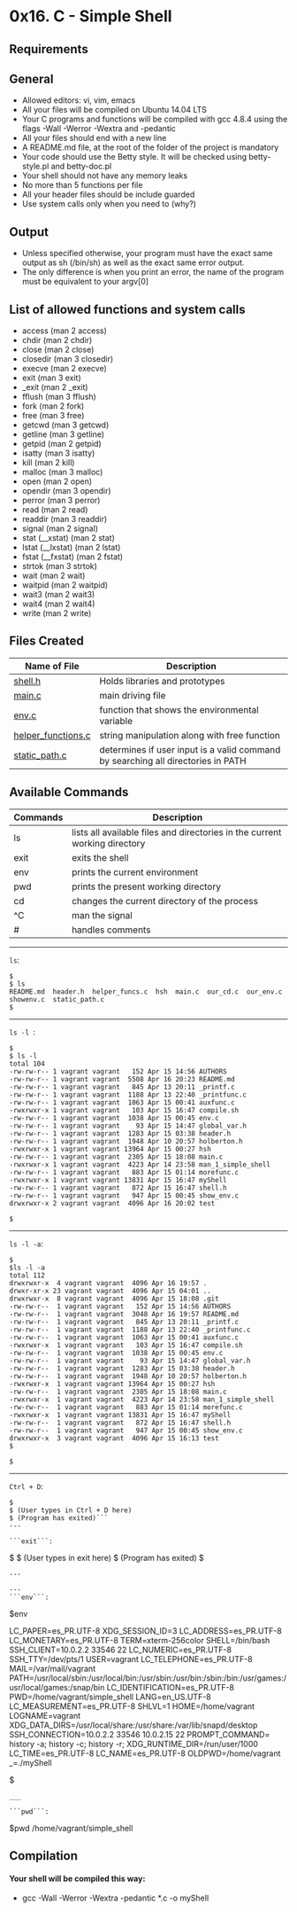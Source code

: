 # 0x16. C - Simple Shell

## Requirements
## General
* Allowed editors: vi, vim, emacs
* All your files will be compiled on Ubuntu 14.04 LTS
* Your C programs and functions will be compiled with gcc 4.8.4 using the flags -Wall -Werror -Wextra and -pedantic
* All your files should end with a new line
* A README.md file, at the root of the folder of the project is mandatory
* Your code should use the Betty style. It will be checked using betty-style.pl and betty-doc.pl
* Your shell should not have any memory leaks
* No more than 5 functions per file
* All your header files should be include guarded
* Use system calls only when you need to (why?)

## Output
* Unless specified otherwise, your program must have the exact same output as sh (/bin/sh) as well as the exact same error output.
* The only difference is when you print an error, the name of the program must be equivalent to your argv[0]

## List of allowed functions and system calls
* access (man 2 access)
* chdir (man 2 chdir)
* close (man 2 close)
* closedir (man 3 closedir)
* execve (man 2 execve)
* exit (man 3 exit)
* _exit (man 2 _exit)
* fflush (man 3 fflush)
* fork (man 2 fork)
* free (man 3 free)
* getcwd (man 3 getcwd)
* getline (man 3 getline)
* getpid (man 2 getpid)
* isatty (man 3 isatty)
* kill (man 2 kill)
* malloc (man 3 malloc)
* open (man 2 open)
* opendir (man 3 opendir)
* perror (man 3 perror)
* read (man 2 read)
* readdir (man 3 readdir)
* signal (man 2 signal)
* stat (__xstat) (man 2 stat)
* lstat (__lxstat) (man 2 lstat)
* fstat (__fxstat) (man 2 fstat)
* strtok (man 3 strtok)
* wait (man 2 wait)
* waitpid (man 2 waitpid)
* wait3 (man 2 wait3)
* wait4 (man 2 wait4)
* write (man 2 write)

## Files Created

| Name of File | Description |
| --- | --- |
|[shell.h](https://github.com/funkified/simple_shell/blob/master/header.h) | Holds libraries and prototypes |
|[main.c](https://github.com/funkified/simple_shell/blob/master/main.c) | main driving file|
|[env.c](https://github.com/funkified/simple_shell/blob/master/showenv.c) | function that shows the environmental variable |
|[helper_functions.c](https://github.com/funkified/simple_shell/blob/master/helper_funcs.c) | string manipulation along with free function |
|[static_path.c](https://github.com/funkified/simple_shell/blob/master/static_path.c)| determines if user input is a valid command by searching all directories in PATH |

## Available Commands


| Commands | Description |
--- | --- |
ls | lists all available files and directories in the current working directory
exit | exits the shell
env | prints the current environment
pwd | prints the present working directory
cd | changes the current directory of the process
^C | man the signal
\# | handles comments

---
```ls```:

```
$
$ ls
README.md  header.h  helper_funcs.c  hsh  main.c  our_cd.c  our_env.c  showenv.c  static_path.c
$
```
---
```ls -l ```:

```
$
$ ls -l
total 104
-rw-rw-r-- 1 vagrant vagrant   152 Apr 15 14:56 AUTHORS
-rw-rw-r-- 1 vagrant vagrant  5508 Apr 16 20:23 README.md
-rw-rw-r-- 1 vagrant vagrant   845 Apr 13 20:11 _printf.c
-rw-rw-r-- 1 vagrant vagrant  1188 Apr 13 22:40 _printfunc.c
-rw-rw-r-- 1 vagrant vagrant  1063 Apr 15 00:41 auxfunc.c
-rwxrwxr-x 1 vagrant vagrant   103 Apr 15 16:47 compile.sh
-rw-rw-r-- 1 vagrant vagrant  1038 Apr 15 00:45 env.c
-rw-rw-r-- 1 vagrant vagrant    93 Apr 15 14:47 global_var.h
-rw-rw-r-- 1 vagrant vagrant  1283 Apr 15 03:38 header.h
-rw-rw-r-- 1 vagrant vagrant  1948 Apr 10 20:57 holberton.h
-rwxrwxr-x 1 vagrant vagrant 13964 Apr 15 00:27 hsh
-rw-rw-r-- 1 vagrant vagrant  2305 Apr 15 18:08 main.c
-rwxrwxr-x 1 vagrant vagrant  4223 Apr 14 23:58 man_1_simple_shell
-rw-rw-r-- 1 vagrant vagrant   883 Apr 15 01:14 morefunc.c
-rwxrwxr-x 1 vagrant vagrant 13831 Apr 15 16:47 myShell
-rw-rw-r-- 1 vagrant vagrant   872 Apr 15 16:47 shell.h
-rw-rw-r-- 1 vagrant vagrant   947 Apr 15 00:45 show_env.c
drwxrwxr-x 2 vagrant vagrant  4096 Apr 16 20:02 test

$
```
---
```ls -l -a```:

```
$
$ls -l -a
total 112
drwxrwxr-x  4 vagrant vagrant  4096 Apr 16 19:57 .
drwxr-xr-x 23 vagrant vagrant  4096 Apr 15 04:01 ..
drwxrwxr-x  8 vagrant vagrant  4096 Apr 15 18:08 .git
-rw-rw-r--  1 vagrant vagrant   152 Apr 15 14:56 AUTHORS
-rw-rw-r--  1 vagrant vagrant  3048 Apr 16 19:57 README.md
-rw-rw-r--  1 vagrant vagrant   845 Apr 13 20:11 _printf.c
-rw-rw-r--  1 vagrant vagrant  1188 Apr 13 22:40 _printfunc.c
-rw-rw-r--  1 vagrant vagrant  1063 Apr 15 00:41 auxfunc.c
-rwxrwxr-x  1 vagrant vagrant   103 Apr 15 16:47 compile.sh
-rw-rw-r--  1 vagrant vagrant  1038 Apr 15 00:45 env.c
-rw-rw-r--  1 vagrant vagrant    93 Apr 15 14:47 global_var.h
-rw-rw-r--  1 vagrant vagrant  1283 Apr 15 03:38 header.h
-rw-rw-r--  1 vagrant vagrant  1948 Apr 10 20:57 holberton.h
-rwxrwxr-x  1 vagrant vagrant 13964 Apr 15 00:27 hsh
-rw-rw-r--  1 vagrant vagrant  2305 Apr 15 18:08 main.c
-rwxrwxr-x  1 vagrant vagrant  4223 Apr 14 23:58 man_1_simple_shell
-rw-rw-r--  1 vagrant vagrant   883 Apr 15 01:14 morefunc.c
-rwxrwxr-x  1 vagrant vagrant 13831 Apr 15 16:47 myShell
-rw-rw-r--  1 vagrant vagrant   872 Apr 15 16:47 shell.h
-rw-rw-r--  1 vagrant vagrant   947 Apr 15 00:45 show_env.c
drwxrwxr-x  3 vagrant vagrant  4096 Apr 15 16:13 test
$

$
```
---
```Ctrl + D```:

```
$
$ (User types in Ctrl + D here)
$ (Program has exited)```
---

```exit```:

```
$
$ (User types in exit here)
$ (Program has exited)
$
```
---

---
```env```:
```
$env

LC_PAPER=es_PR.UTF-8
XDG_SESSION_ID=3
LC_ADDRESS=es_PR.UTF-8
LC_MONETARY=es_PR.UTF-8
TERM=xterm-256color
SHELL=/bin/bash
SSH_CLIENT=10.0.2.2 33546 22
LC_NUMERIC=es_PR.UTF-8
SSH_TTY=/dev/pts/1
USER=vagrant
LC_TELEPHONE=es_PR.UTF-8
MAIL=/var/mail/vagrant
PATH=/usr/local/sbin:/usr/local/bin:/usr/sbin:/usr/bin:/sbin:/bin:/usr/games:/usr/local/games:/snap/bin
LC_IDENTIFICATION=es_PR.UTF-8
PWD=/home/vagrant/simple_shell
LANG=en_US.UTF-8
LC_MEASUREMENT=es_PR.UTF-8
SHLVL=1
HOME=/home/vagrant
LOGNAME=vagrant
XDG_DATA_DIRS=/usr/local/share:/usr/share:/var/lib/snapd/desktop
SSH_CONNECTION=10.0.2.2 33546 10.0.2.15 22
PROMPT_COMMAND= history -a; history -c; history -r;
XDG_RUNTIME_DIR=/run/user/1000
LC_TIME=es_PR.UTF-8
LC_NAME=es_PR.UTF-8
OLDPWD=/home/vagrant
_=./myShell

$
```
___

```pwd```:

```
$pwd
/home/vagrant/simple_shell



## Compilation
#### Your shell will be compiled this way:

* gcc -Wall -Werror -Wextra -pedantic *.c -o myShell
